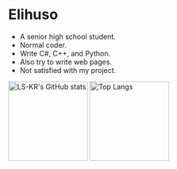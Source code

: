 # Elihuso
* A senior high school student.
* Normal coder.
* Write C#, C++, and Python.
* Also try to write web pages.
* Not satisfied with my project.

<img src="https://github-readme-stats-one-bice.vercel.app/api?username=ls-kr&count_private=true&theme=calm&show_icons=true&include_all_commits=true&role=OWNER,ORGANIZATION_MEMBER,COLLABORATOR" alt="LS-KR's GitHub stats" height="160px" /> <img src="https://github-readme-stats-one-bice.vercel.app/api/top-langs/?username=ls-kr&layout=compact&langs_count=8&theme=calm&role=OWNER,COLLABORATOR" alt="Top Langs" height="160px" />

<!--
你似乎找对地方了呢w
AES密码是:RWxpaHVzbw
-->
